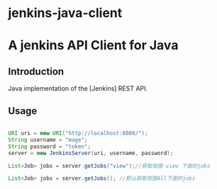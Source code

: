 jenkins-java-client
======================

# A jenkins API Client for Java


Introduction
-----------

Java implementation of the [Jenkins] REST API.
 

Usage
-------
```java

URI uri = new URI("http://localhost:8080/");
String username = "mage";
String password = "token";
server = new JenkinsServer(uri, username, password); 

List<Job> jobs = server.getJobs("view");//获取视图 view 下面的jobs

List<Job> jobs = server.getJobs(); //默认获取视图All下面的jobs

```